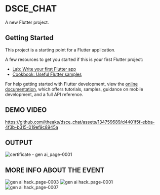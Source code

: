 # DSCE_CHAT

A new Flutter project.

## Getting Started

This project is a starting point for a Flutter application.

A few resources to get you started if this is your first Flutter project:

- [Lab: Write your first Flutter app](https://docs.flutter.dev/get-started/codelab)
- [Cookbook: Useful Flutter samples](https://docs.flutter.dev/cookbook)

For help getting started with Flutter development, view the
[online documentation](https://docs.flutter.dev/), which offers tutorials,
samples, guidance on mobile development, and a full API reference.

## DEMO VIDEO

https://github.com/itheaks/dsce_chat/assets/134759689/d4401f5f-ebba-4f3b-b315-019ef9c8945a

## OUTPUT

![certificate - gen ai_page-0001](https://github.com/itheaks/dsce_chat/assets/134759689/b2643ce1-a3a9-4176-9b64-275ca724dc23)

## MORE INFO ABOUT THE EVENT

![gen ai hack_page-0003](https://github.com/itheaks/dsce_chat/assets/134759689/b68fcf10-7462-4a92-af2d-9349f32ff148)
![gen ai hack_page-0001](https://github.com/itheaks/dsce_chat/assets/134759689/d3a50cb0-17ef-406d-a76f-2679a524895c)
![gen ai hack_page-0007](https://github.com/itheaks/dsce_chat/assets/134759689/dc569c73-0bdb-4b84-9578-468b17e7650d)
